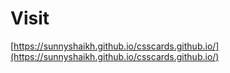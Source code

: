 # Visit
[https://sunnyshaikh.github.io/csscards.github.io/](https://sunnyshaikh.github.io/csscards.github.io/)
